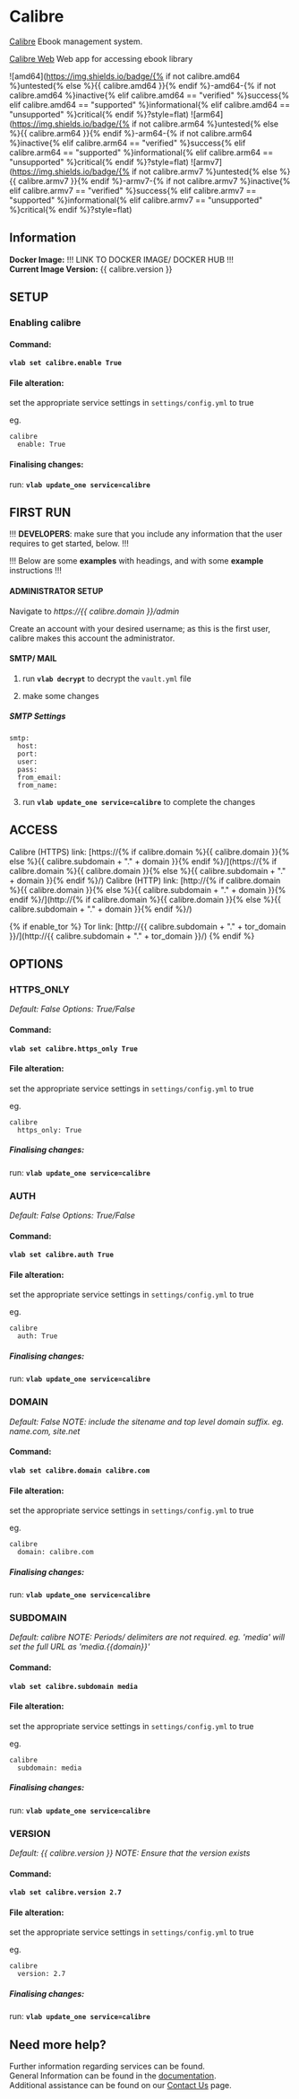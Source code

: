 # Calibre

[Calibre](https://calibre-ebook.com) Ebook management system.

[Calibre Web](https://github.com/janeczku/calibre-web) Web app for accessing ebook library

![amd64](https://img.shields.io/badge/{% if not calibre.amd64 %}untested{% else %}{{ calibre.amd64 }}{% endif %}-amd64-{% if not calibre.amd64 %}inactive{% elif calibre.amd64 == "verified" %}success{% elif calibre.amd64 == "supported" %}informational{% elif calibre.amd64 == "unsupported" %}critical{% endif %}?style=flat)
![arm64](https://img.shields.io/badge/{% if not calibre.arm64 %}untested{% else %}{{ calibre.arm64 }}{% endif %}-arm64-{% if not calibre.arm64 %}inactive{% elif calibre.arm64 == "verified" %}success{% elif calibre.arm64 == "supported" %}informational{% elif calibre.arm64 == "unsupported" %}critical{% endif %}?style=flat)
![armv7](https://img.shields.io/badge/{% if not calibre.armv7 %}untested{% else %}{{ calibre.armv7 }}{% endif %}-armv7-{% if not calibre.armv7 %}inactive{% elif calibre.armv7 == "verified" %}success{% elif calibre.armv7 == "supported" %}informational{% elif calibre.armv7 == "unsupported" %}critical{% endif %}?style=flat)

## Information


**Docker Image:** !!! LINK TO DOCKER IMAGE/ DOCKER HUB !!! \
**Current Image Version:** {{ calibre.version }}

## SETUP

### Enabling calibre

#### Command:

**`vlab set calibre.enable True`**

#### File alteration:

set the appropriate service settings in `settings/config.yml` to true

eg.
```
calibre
  enable: True
```

#### Finalising changes:

run: **`vlab update_one service=calibre`**

## FIRST RUN

!!! **DEVELOPERS**: make sure that you include any information that the user requires to get started, below. !!!

!!! Below are some **examples** with headings, and with some **example** instructions !!!

#### ADMINISTRATOR SETUP

Navigate to *https://{{ calibre.domain }}/admin*

Create an account with your desired username; as this is the first user, calibre makes this account the administrator.

#### SMTP/ MAIL

1. run **`vlab decrypt`** to decrypt the `vault.yml` file

2. make some changes


##### SMTP Settings
```
smtp:
  host:
  port:
  user:
  pass:
  from_email:
  from_name:
```

3. run **`vlab update_one service=calibre`** to complete the changes


## ACCESS

Calibre (HTTPS) link: [https://{% if calibre.domain %}{{ calibre.domain }}{% else %}{{ calibre.subdomain + "." + domain }}{% endif %}/](https://{% if calibre.domain %}{{ calibre.domain }}{% else %}{{ calibre.subdomain + "." + domain }}{% endif %}/)
Calibre (HTTP) link: [http://{% if calibre.domain %}{{ calibre.domain }}{% else %}{{ calibre.subdomain + "." + domain }}{% endif %}/](http://{% if calibre.domain %}{{ calibre.domain }}{% else %}{{ calibre.subdomain + "." + domain }}{% endif %}/)

{% if enable_tor %}
Tor link: [http://{{ calibre.subdomain + "." + tor_domain }}/](http://{{ calibre.subdomain + "." + tor_domain }}/)
{% endif %}

## OPTIONS

### HTTPS_ONLY
*Default: False*
*Options: True/False*

#### Command:

**`vlab set calibre.https_only True`**

#### File alteration:

set the appropriate service settings in `settings/config.yml` to true

eg.
```
calibre
  https_only: True
```

##### Finalising changes:

run: **`vlab update_one service=calibre`**

### AUTH
*Default: False*
*Options: True/False*

#### Command:

**`vlab set calibre.auth True`**

#### File alteration:

set the appropriate service settings in `settings/config.yml` to true

eg.
```
calibre
  auth: True
```

##### Finalising changes:

run: **`vlab update_one service=calibre`**

### DOMAIN
*Default: False*
*NOTE: include the sitename and top level domain suffix. eg. name.com, site.net*

#### Command:

**`vlab set calibre.domain calibre.com`**

#### File alteration:

set the appropriate service settings in `settings/config.yml` to true

eg.
```
calibre
  domain: calibre.com
```

##### Finalising changes:

run: **`vlab update_one service=calibre`**

### SUBDOMAIN
*Default: calibre*
*NOTE: Periods/ delimiters are not required. eg. 'media' will set the full URL as 'media.{{domain}}'*

#### Command:

**`vlab set calibre.subdomain media`**

#### File alteration:

set the appropriate service settings in `settings/config.yml` to true

eg.
```
calibre
  subdomain: media
```

##### Finalising changes:

run: **`vlab update_one service=calibre`**

### VERSION
*Default: {{  calibre.version  }}*
*NOTE: Ensure that the version exists*

#### Command:

**`vlab set calibre.version 2.7`**

#### File alteration:

set the appropriate service settings in `settings/config.yml` to true

eg.
```
calibre
  version: 2.7
```

##### Finalising changes:

run: **`vlab update_one service=calibre`**

## Need more help?
Further information regarding services can be found. \
General Information can be found in the [documentation](https://docs.vivumlab.com). \
Additional assistance can be found on our [Contact Us](https://docs.vivumlab.com/Contact-us) page.
